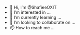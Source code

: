 - 👋 Hi, I’m @ShafieeOXIT
- 👀 I’m interested in ...
- 🌱 I’m currently learning ...
- 💞️ I’m looking to collaborate on ...
- 📫 How to reach me ...

<!---
ShafieeOXIT/ShafieeOXIT is a ✨ special ✨ repository because its `README.md` (this file) appears on your GitHub profile.
You can click the Preview link to take a look at your changes.
--->
